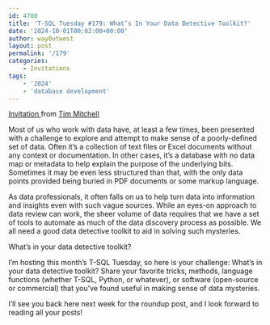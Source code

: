 ```yaml
---
id: 4700
title: 'T-SQL Tuesday #179: What’s In Your Data Detective Toolkit?'
date: '2024-10-01T00:02:00+00:00'
author: way0utwest
layout: post
permalink: '/179'
categories:
    - Invitations
tags:
    - '2024'
    - 'database development'
---
```


[Invitation ](https://www.timmitchell.net/post/2024/10/01/t-sql-tuesday-179-whats-in-your-data-detective-toolkit/) from [Tim Mitchell](https://www.timmitchell.net/)

Most of us who work with data have, at least a few times, been presented with a challenge to explore and attempt to make sense of a poorly-defined set of data. Often it’s a collection of text files or Excel documents without any context or documentation. In other cases, it’s a database with no data map or metadata to help explain the purpose of the underlying bits. Sometimes it may be even less structured than that, with the only data points provided being buried in PDF documents or some markup language.

As data professionals, it often falls on us to help turn data into information and insights even with such vague sources. While an eyes-on approach to data review can work, the sheer volume of data requires that we have a set of tools to automate as much of the data discovery process as possible. We all need a good data detective toolkit to aid in solving such mysteries.

What’s in your data detective toolkit?

I’m hosting this month’s T-SQL Tuesday, so here is your challenge: What’s in your data detective toolkit? Share your favorite tricks, methods, language functions (whether T-SQL, Python, or whatever), or software (open-source or commercial) that you’ve found useful in making sense of data mysteries.

I’ll see you back here next week for the roundup post, and I look forward to reading all your posts!
